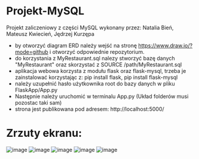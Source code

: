 # Projekt-MySQL
Projekt zaliczeniowy z części MySQL wykonany przez: Natalia Bień, Mateusz Kwiecień, Jędrzej Kurzępa

- by otworzyć diagram ERD należy wejść na stronę https://www.draw.io/?mode=github i otworzyć odpowiednie repozytorium.
- do korzystania z MyRestaurant.sql nalezy stworzyć bazę danych "MyRestaurant" oraz skorzystać z SOURCE /path/MyRestaurant.sql
- aplikacja webowa korzysta z modułu flask oraz flask-mysql, trzeba je zainstalować korzystając z: pip install flask,  pip install flask-mysql
- należy uzupełnić hasło użytkownika root do bazy danych w pliku FlaskApp/App.py
- Następnie należy uruchomić w terminalu App.py (Układ folderów musi pozostac taki sam)
- strona jest publikowana pod adresem: http://localhost:5000/

# Zrzuty ekranu:

![image](https://user-images.githubusercontent.com/70597344/118492379-3e7abe00-b720-11eb-8331-6e9290efee37.png)
![image](https://user-images.githubusercontent.com/70597344/118492445-4d617080-b720-11eb-9085-eb6a32fbf535.png)
![image](https://user-images.githubusercontent.com/70597344/118492499-5b16f600-b720-11eb-914b-67ef2272cdae.png)
![image](https://user-images.githubusercontent.com/70597344/118492583-708c2000-b720-11eb-8ac4-1a7dbff9bdbb.png)
![image](https://user-images.githubusercontent.com/70597344/118492694-8ef21b80-b720-11eb-8a6f-e56c1205d637.png)
